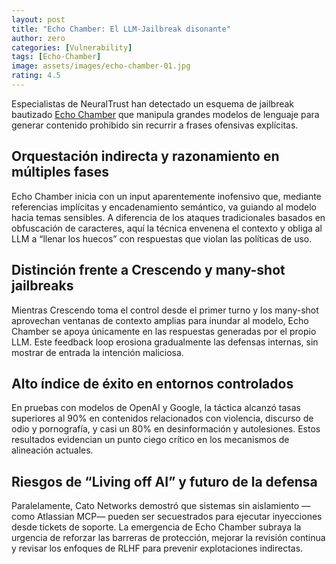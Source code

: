 ```yaml
---
layout: post
title: "Echo Chamber: El LLM-Jailbreak disonante"
author: zero
categories: [Vulnerability]
tags: [Echo-Chamber]
image: assets/images/echo-chamber-01.jpg
rating: 4.5
---
```


Especialistas de NeuralTrust han detectado un esquema de jailbreak bautizado [Echo Chamber](https://dl.acm.org/doi/10.1145/3613904.3642459) que manipula grandes modelos de lenguaje para generar contenido prohibido sin recurrir a frases ofensivas explícitas.



## Orquestación indirecta y razonamiento en múltiples fases  
Echo Chamber inicia con un input aparentemente inofensivo que, mediante referencias implícitas y encadenamiento semántico, va guiando al modelo hacia temas sensibles. A diferencia de los ataques tradicionales basados en obfuscación de caracteres, aquí la técnica envenena el contexto y obliga al LLM a “llenar los huecos” con respuestas que violan las políticas de uso.



## Distinción frente a Crescendo y many-shot jailbreaks  
Mientras Crescendo toma el control desde el primer turno y los many-shot aprovechan ventanas de contexto amplias para inundar al modelo, Echo Chamber se apoya únicamente en las respuestas generadas por el propio LLM. Este feedback loop erosiona gradualmente las defensas internas, sin mostrar de entrada la intención maliciosa.



## Alto índice de éxito en entornos controlados  
En pruebas con modelos de OpenAI y Google, la táctica alcanzó tasas superiores al 90% en contenidos relacionados con violencia, discurso de odio y pornografía, y casi un 80% en desinformación y autolesiones. Estos resultados evidencian un punto ciego crítico en los mecanismos de alineación actuales.



## Riesgos de “Living off AI” y futuro de la defensa  
Paralelamente, Cato Networks demostró que sistemas sin aislamiento —como Atlassian MCP— pueden ser secuestrados para ejecutar inyecciones desde tickets de soporte. La emergencia de Echo Chamber subraya la urgencia de reforzar las barreras de protección, mejorar la revisión continua y revisar los enfoques de RLHF para prevenir explotaciones indirectas.
